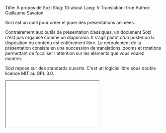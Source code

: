 Title: À propos de Sozi
Slug: 10-about
Lang: fr
Translation: true
Author: Guillaume Savaton

Sozi est un outil pour créer et jouer des présentations animées.

Contrairement aux outils de présentation classiques, un document Sozi n'est pas organisé comme un diaporama.
Il s'agit plutôt d'un poster où la disposition du contenu est entièrement libre.
Le déroulement de la présentation consiste en une succession de translations, zooms et rotations
permettant de focaliser l'attention sur les éléments que vous voulez montrer.

Sozi repose sur des standards ouverts.
C'est un logiciel libre sous double licence MIT ou GPL 3.0.

<iframe class="sozi" src="|filename|/images/ceci-nest-pas-un-diaporama.fast.svg">
</iframe>

